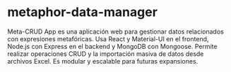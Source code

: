 # metaphor-data-manager
Meta-CRUD App es una aplicación web para gestionar datos relacionados con expresiones metafóricas. Usa React y Material-UI en el frontend, Node.js con Express en el backend y MongoDB con Mongoose. Permite realizar operaciones CRUD y la importación masiva de datos desde archivos Excel. Es modular y escalable para futuras expansiones.
